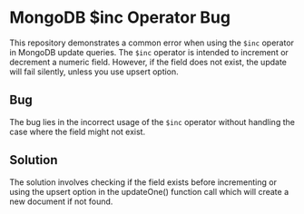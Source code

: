 # MongoDB $inc Operator Bug
This repository demonstrates a common error when using the `$inc` operator in MongoDB update queries.  The `$inc` operator is intended to increment or decrement a numeric field. However, if the field does not exist, the update will fail silently, unless you use upsert option.

## Bug
The bug lies in the incorrect usage of the `$inc` operator without handling the case where the field might not exist.

## Solution
The solution involves checking if the field exists before incrementing or using the upsert option in the updateOne() function call which will create a new document if not found.
